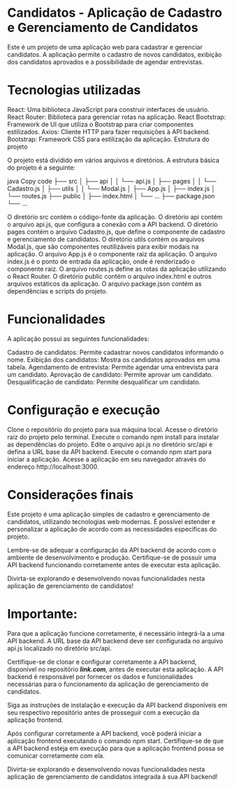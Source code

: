 # Candidatos - Aplicação de Cadastro e Gerenciamento de Candidatos
Este é um projeto de uma aplicação web para cadastrar e gerenciar candidatos. A aplicação permite o cadastro de novos candidatos, exibição dos candidatos aprovados e a possibilidade de agendar entrevistas.

# Tecnologias utilizadas
React: Uma biblioteca JavaScript para construir interfaces de usuário.
React Router: Biblioteca para gerenciar rotas na aplicação.
React Bootstrap: Framework de UI que utiliza o Bootstrap para criar componentes estilizados.
Axios: Cliente HTTP para fazer requisições à API backend.
Bootstrap: Framework CSS para estilização da aplicação.
Estrutura do projeto

O projeto está dividido em vários arquivos e diretórios. A estrutura básica do projeto é a seguinte:

java
Copy code
├── src
│   ├── api
│   │   └── api.js
│   ├── pages
│   │   └── Cadastro.js
│   ├── utils
│   │   └── Modal.js
│   ├── App.js
│   ├── index.js
│   └── routes.js
├── public
│   ├── index.html
│   └── ...
├── package.json
└── ...

O diretório src contém o código-fonte da aplicação.
O diretório api contém o arquivo api.js, que configura a conexão com a API backend.
O diretório pages contém o arquivo Cadastro.js, que define o componente de cadastro e gerenciamento de candidatos.
O diretório utils contém os arquivos Modal.js, que são componentes reutilizáveis para exibir modais na aplicação.
O arquivo App.js é o componente raiz da aplicação.
O arquivo index.js é o ponto de entrada da aplicação, onde é renderizado o componente raiz.
O arquivo routes.js define as rotas da aplicação utilizando o React Router.
O diretório public contém o arquivo index.html e outros arquivos estáticos da aplicação.
O arquivo package.json contém as dependências e scripts do projeto.

# Funcionalidades
A aplicação possui as seguintes funcionalidades:

Cadastro de candidatos: Permite cadastrar novos candidatos informando o nome.
Exibição dos candidatos: Mostra os candidatos aprovados em uma tabela.
Agendamento de entrevista: Permite agendar uma entrevista para um candidato.
Aprovação de candidato: Permite aprovar um candidato.
Desqualificação de candidato: Permite desqualificar um candidato.

# Configuração e execução
Clone o repositório do projeto para sua máquina local.
Acesse o diretório raiz do projeto pelo terminal.
Execute o comando npm install para instalar as dependências do projeto.
Edite o arquivo api.js no diretório src/api e defina a URL base da API backend.
Execute o comando npm start para iniciar a aplicação.
Acesse a aplicação em seu navegador através do endereço http://localhost:3000.

# Considerações finais
Este projeto é uma aplicação simples de cadastro e gerenciamento de candidatos, utilizando tecnologias web modernas. É possível estender e personalizar a aplicação de acordo com as necessidades específicas do projeto.

Lembre-se de adequar a configuração da API backend de acordo com o ambiente de desenvolvimento e produção. Certifique-se de possuir uma API backend funcionando corretamente antes de executar esta aplicação.

Divirta-se explorando e desenvolvendo novas funcionalidades nesta aplicação de gerenciamento de candidatos!

# Importante:
Para que a aplicação funcione corretamente, é necessário integrá-la a uma API backend. A URL base da API backend deve ser configurada no arquivo api.js localizado no diretório src/api.

Certifique-se de clonar e configurar corretamente a API backend, disponível no repositório ***link.com***, antes de executar esta aplicação. A API backend é responsável por fornecer os dados e funcionalidades necessárias para o funcionamento da aplicação de gerenciamento de candidatos.

Siga as instruções de instalação e execução da API backend disponíveis em seu respectivo repositório antes de prosseguir com a execução da aplicação frontend.

Após configurar corretamente a API backend, você poderá iniciar a aplicação frontend executando o comando npm start. Certifique-se de que a API backend esteja em execução para que a aplicação frontend possa se comunicar corretamente com ela.

Divirta-se explorando e desenvolvendo novas funcionalidades nesta aplicação de gerenciamento de candidatos integrada à sua API backend!
